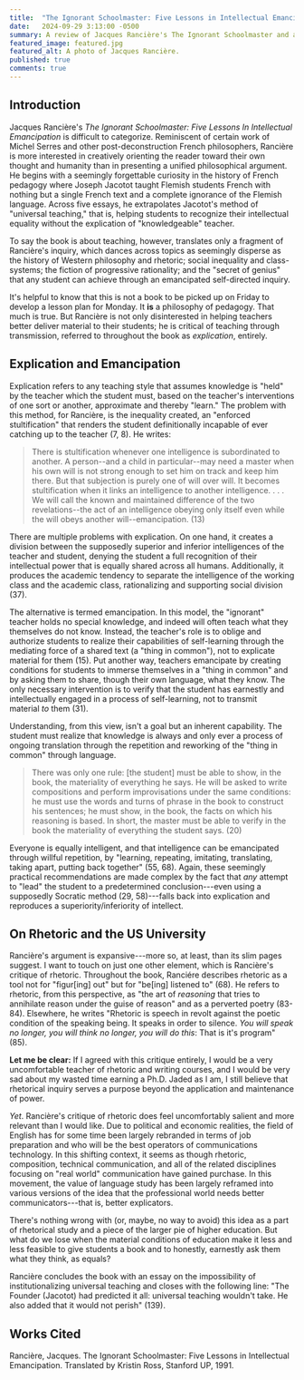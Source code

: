 ```yaml
---
title:  "The Ignorant Schoolmaster: Five Lessons in Intellectual Emancipation (A Review)"
date:   2024-09-29 3:13:00 -0500
summary: A review of Jacques Rancière's The Ignorant Schoolmaster and a reflection on his critique of rhetoric.
featured_image: featured.jpg
featured_alt: A photo of Jacques Rancière.
published: true
comments: true
---
```


## Introduction

Jacques Rancière's *The Ignorant Schoolmaster: Five Lessons In
Intellectual Emancipation* is difficult to categorize. Reminiscent of
certain work of Michel Serres and other post-deconstruction French
philosophers, Rancière is more interested in creatively orienting the
reader toward their own thought and humanity than in presenting a
unified philosophical argument. He begins with a seemingly forgettable
curiosity in the history of French pedagogy where Joseph Jacotot taught
Flemish students French with nothing but a single French text and a
complete ignorance of the Flemish language. Across five essays, he
extrapolates Jacotot's method of "universal teaching," that is, helping
students to recognize their intellectual equality without the
explication of "knowledgeable" teacher.

To say the book is about teaching, however, translates only a fragment
of Rancière's inquiry, which dances across topics as seemingly disperse
as the history of Western philosophy and rhetoric; social inequality and
class-systems; the fiction of progressive rationality; and the "secret
of genius" that any student can achieve through an emancipated
self-directed inquiry.

It's helpful to know that this is not a book to be picked up on Friday to develop a lesson
plan for Monday. It **is** a philosophy of pedagogy. That much is true.
But Rancière is not only disinterested in helping teachers better
deliver material to their students; he is critical of teaching
through transmission, referred to throughout the book as
*explication*, entirely.

## Explication and Emancipation

Explication refers to any teaching style that assumes knowledge is
"held" by the teacher which the student must, based on the teacher's
interventions of one sort or another, approximate and thereby "learn."
The problem with this method, for Rancière, is the inequality created,
an "enforced stultification" that renders the student definitionally
incapable of ever catching up to the teacher (7, 8). He writes:

> There is stultification whenever one intelligence is subordinated to
> another. A person--and a child in particular--may need a master when
> his own will is not strong enough to set him on track and keep him
> there. But that subjection is purely one of will over will. It becomes
> stultification when it links an intelligence to another intelligence.
> . . . We will call the known and maintained difference of the two
> revelations--the act of an intelligence obeying only itself even
> while the will obeys another will--emancipation. (13)

There are multiple problems with explication. On one hand, it creates a
division between the supposedly superior and inferior intelligences of
the teacher and student, denying the student a full recognition of their
intellectual power that is equally shared across all humans.
Additionally, it produces the academic tendency to separate the
intelligence of the working class and the academic class, rationalizing
and supporting social division (37).

The alternative is termed emancipation. In this model, the "ignorant"
teacher holds no special knowledge, and indeed will often teach what
they themselves do not know. Instead, the teacher's role is to oblige
and authorize students to realize their capabilities of self-learning
through the mediating force of a shared text (a "thing in common"), not
to explicate material for them (15). Put another way, teachers
emancipate by creating conditions for students to immerse themselves in
a "thing in common" and by asking them to share, though their own
language, what they know. The only necessary intervention is to verify
that the student has earnestly and intellectually engaged in a process
of self-learning, not to transmit material *to* them (31).

Understanding, from this view, isn't a goal but an inherent capability.
The student must realize that knowledge is always and only ever a
process of ongoing translation through the repetition and reworking of
the "thing in common" through language.

> There was only one rule: [the student] must be able to show, in the book, the
> materiality of everything he says. He will be asked to write
> compositions and perform improvisations under the same conditions: he
> must use the words and turns of phrase in the book to construct his
> sentences; he must show, in the book, the facts on which his reasoning
> is based. In short, the master must be able to verify in the book the
> materiality of everything the student says. (20)

Everyone is equally intelligent, and that intelligence can be
emancipated through willful repetition, by "learning, repeating,
imitating, translating, taking apart, putting back together" (55, 68).
Again, these seemingly practical recommendations are made complex by the
fact that *any* attempt to "lead" the student to a predetermined
conclusion---even using a supposedly Socratic method (29, 58)---falls
back into explication and reproduces a superiority/inferiority of
intellect.

## On Rhetoric and the US University

Rancière's argument is expansive---more so, at least, than its slim
pages suggest. I want to touch on just one other element, which is
Rancière's critique of rhetoric. Throughout the book, Ranciére describes
rhetoric as a tool not for "figur\[ing\] out" but for "be\[ing\]
listened to" (68). He refers to rhetoric, from this perspective, as "the
art of *reasoning* that tries to annihilate reason under the guise of
reason" and as a perverted poetry (83-84). Elsewhere, he writes
"Rhetoric is speech in revolt against the poetic condition of the
speaking being. It speaks in order to silence. *You will speak no
longer, you will think no longer, you will do this*: That is it's
program" (85).

**Let me be clear:** If I agreed with this critique entirely, I would be a
very uncomfortable teacher of rhetoric and writing courses, and I would
be very sad about my wasted time earning a Ph.D. Jaded as I
am, I still believe that rhetorical inquiry serves a purpose beyond the
application and maintenance of power.

*Yet*. Rancière's critique of rhetoric does feel uncomfortably salient
and more relevant than I would like. Due to political and economic
realities, the field of English has for some time been largely rebranded
in terms of job preparation and who will be the best operators of
communications technology. In this shifting context, it seems as though
rhetoric, composition, technical communication, and all of the related
disciplines focusing on "real world" communication have gained purchase.
In this movement, the value of language study has been largely reframed
into various versions of the idea that the professional world needs
better communicators---that is, better explicators.

There's nothing wrong with (or, maybe, no way to avoid) this idea as a
part of rhetorical study and a piece of the larger pie of higher
education. But what do we lose when the material conditions of education
make it less and less feasible to give students a book and to honestly,
earnestly ask them what they think, as equals?

Rancière concludes the book with an essay on the impossibility of
institutionalizing universal teaching and closes with the following
line: "The Founder (Jacotot) had predicted it all: universal teaching
wouldn't take. He also added that it would not perish" (139).

## Works Cited

Rancière, Jacques. The Ignorant Schoolmaster: Five Lessons in Intellectual Emancipation. Translated by Kristin Ross, Stanford UP, 1991.
